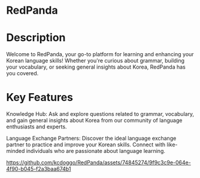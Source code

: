 # RedPanda
<p align="center">

# Description 
Welcome to RedPanda, your go-to platform for learning and enhancing your Korean language skills! Whether you're curious about grammar, building your vocabulary, or seeking general insights about Korea, RedPanda has you covered.

# Key Features

Knowledge Hub: Ask and explore questions related to grammar, vocabulary, and gain general insights about Korea from our community of language enthusiasts and experts.

Language Exchange Partners: Discover the ideal language exchange partner to practice and improve your Korean skills. Connect with like-minded individuals who are passionate about language learning.

https://github.com/kcdoggo/RedPanda/assets/74845274/9f9c3c9e-064e-4f90-b045-f2a3baa674b1



</p>


